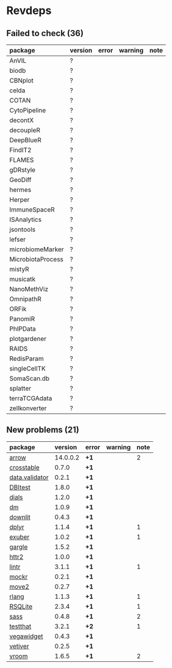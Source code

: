 # Revdeps

## Failed to check (36)

|package           |version |error |warning |note |
|:-----------------|:-------|:-----|:-------|:----|
|AnVIL             |?       |      |        |     |
|biodb             |?       |      |        |     |
|CBNplot           |?       |      |        |     |
|celda             |?       |      |        |     |
|COTAN             |?       |      |        |     |
|CytoPipeline      |?       |      |        |     |
|decontX           |?       |      |        |     |
|decoupleR         |?       |      |        |     |
|DeepBlueR         |?       |      |        |     |
|FindIT2           |?       |      |        |     |
|FLAMES            |?       |      |        |     |
|gDRstyle          |?       |      |        |     |
|GeoDiff           |?       |      |        |     |
|hermes            |?       |      |        |     |
|Herper            |?       |      |        |     |
|ImmuneSpaceR      |?       |      |        |     |
|ISAnalytics       |?       |      |        |     |
|jsontools         |?       |      |        |     |
|lefser            |?       |      |        |     |
|microbiomeMarker  |?       |      |        |     |
|MicrobiotaProcess |?       |      |        |     |
|mistyR            |?       |      |        |     |
|musicatk          |?       |      |        |     |
|NanoMethViz       |?       |      |        |     |
|OmnipathR         |?       |      |        |     |
|ORFik             |?       |      |        |     |
|PanomiR           |?       |      |        |     |
|PhIPData          |?       |      |        |     |
|plotgardener      |?       |      |        |     |
|RAIDS             |?       |      |        |     |
|RedisParam        |?       |      |        |     |
|singleCellTK      |?       |      |        |     |
|SomaScan.db       |?       |      |        |     |
|splatter          |?       |      |        |     |
|terraTCGAdata     |?       |      |        |     |
|zellkonverter     |?       |      |        |     |

## New problems (21)

|package        |version  |error  |warning |note |
|:--------------|:--------|:------|:-------|:----|
|[arrow](problems.md#arrow)|14.0.0.2 |__+1__ |        |2    |
|[crosstable](problems.md#crosstable)|0.7.0    |__+1__ |        |     |
|[data.validator](problems.md#datavalidator)|0.2.1    |__+1__ |        |     |
|[DBItest](problems.md#dbitest)|1.8.0    |__+1__ |        |     |
|[dials](problems.md#dials)|1.2.0    |__+1__ |        |     |
|[dm](problems.md#dm)|1.0.9    |__+1__ |        |     |
|[downlit](problems.md#downlit)|0.4.3    |__+1__ |        |     |
|[dplyr](problems.md#dplyr)|1.1.4    |__+1__ |        |1    |
|[exuber](problems.md#exuber)|1.0.2    |__+1__ |        |1    |
|[gargle](problems.md#gargle)|1.5.2    |__+1__ |        |     |
|[httr2](problems.md#httr2)|1.0.0    |__+1__ |        |     |
|[lintr](problems.md#lintr)|3.1.1    |__+1__ |        |1    |
|[mockr](problems.md#mockr)|0.2.1    |__+1__ |        |     |
|[move2](problems.md#move2)|0.2.7    |__+1__ |        |     |
|[rlang](problems.md#rlang)|1.1.3    |__+1__ |        |1    |
|[RSQLite](problems.md#rsqlite)|2.3.4    |__+1__ |        |1    |
|[sass](problems.md#sass)|0.4.8    |__+1__ |        |2    |
|[testthat](problems.md#testthat)|3.2.1    |__+2__ |        |1    |
|[vegawidget](problems.md#vegawidget)|0.4.3    |__+1__ |        |     |
|[vetiver](problems.md#vetiver)|0.2.5    |__+1__ |        |     |
|[vroom](problems.md#vroom)|1.6.5    |__+1__ |        |2    |

